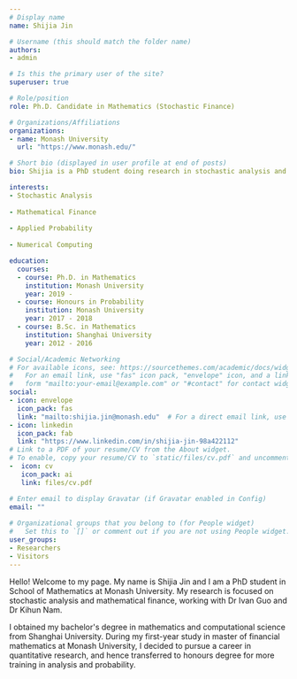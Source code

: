 ```yaml
---
# Display name
name: Shijia Jin

# Username (this should match the folder name)
authors:
- admin

# Is this the primary user of the site?
superuser: true

# Role/position
role: Ph.D. Candidate in Mathematics (Stochastic Finance)

# Organizations/Affiliations
organizations:
- name: Monash University
  url: "https://www.monash.edu/"

# Short bio (displayed in user profile at end of posts)
bio: Shijia is a PhD student doing research in stochastic analysis and mathematical finance at Monash University.

interests:
- Stochastic Analysis
  
- Mathematical Finance
  
- Applied Probability
   
- Numerical Computing

education:
  courses:
  - course: Ph.D. in Mathematics
    institution: Monash University
    year: 2019 -
  - course: Honours in Probability
    institution: Monash University
    year: 2017 - 2018
  - course: B.Sc. in Mathematics
    institution: Shanghai University
    year: 2012 - 2016

# Social/Academic Networking
# For available icons, see: https://sourcethemes.com/academic/docs/widgets/#icons
#   For an email link, use "fas" icon pack, "envelope" icon, and a link in the
#   form "mailto:your-email@example.com" or "#contact" for contact widget.
social:
- icon: envelope
  icon_pack: fas
  link: "mailto:shijia.jin@monash.edu"  # For a direct email link, use "mailto:shijia.jin@monash.edu".
- icon: linkedin
  icon_pack: fab
  link: "https://www.linkedin.com/in/shijia-jin-98a422112"
# Link to a PDF of your resume/CV from the About widget.
# To enable, copy your resume/CV to `static/files/cv.pdf` and uncomment the lines below.  
-  icon: cv
   icon_pack: ai
   link: files/cv.pdf

# Enter email to display Gravatar (if Gravatar enabled in Config)
email: ""
  
# Organizational groups that you belong to (for People widget)
#   Set this to `[]` or comment out if you are not using People widget.  
user_groups:
- Researchers
- Visitors
---
```


Hello! Welcome to my page. My name is Shijia Jin and I am a PhD student in School of Mathematics at Monash University. My research is focused on stochastic analysis and mathematical finance, working with Dr Ivan Guo and Dr Kihun Nam.

I obtained my bachelor's degree in mathematics and computational science from Shanghai University. During my first-year study in master of financial mathematics at Monash University, I decided to pursue a career in quantitative research, and hence transferred to honours degree for more training in analysis and probability.
